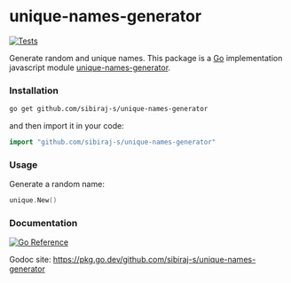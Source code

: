 # unique-names-generator

[![Tests](https://github.com/sibiraj-s/unique-names-generator/actions/workflows/go.yml/badge.svg)](https://github.com/sibiraj-s/unique-names-generator/actions/workflows/go.yml)

Generate random and unique names. This package is a [Go] implementation javascript module [unique-names-generator](https://github.com/andreasonny83/unique-names-generator).

### Installation

```bash
go get github.com/sibiraj-s/unique-names-generator
```

and then import it in your code:

```go
import "github.com/sibiraj-s/unique-names-generator"
```

### Usage

Generate a random name:

```go
unique.New()
```

### Documentation

[![Go Reference](https://pkg.go.dev/badge/github.com/sibiraj-s/unique-names-generator.svg)](https://pkg.go.dev/github.com/sibiraj-s/unique-names-generator)

Godoc site: https://pkg.go.dev/github.com/sibiraj-s/unique-names-generator

[go]: https://golang.org/
